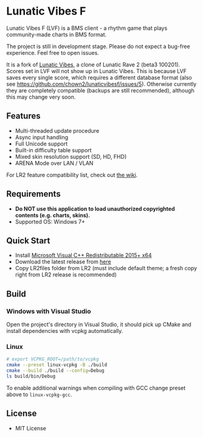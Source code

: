 # Lunatic Vibes F

Lunatic Vibes F (LVF) is a BMS client - a rhythm game that plays community-made charts in BMS format.

The project is still in development stage. Please do not expect a bug-free experience. Feel free to open issues.

It is a fork of [Lunatic Vibes](https://github.com/yaasdf/lunaticvibes), a clone of Lunatic Rave 2 (beta3 100201).
Scores set in LVF will not show up in Lunatic Vibes.
This is because LVF saves every single score, which requires a different database format
(also see https://github.com/chown2/lunaticvibesf/issues/5).
Otherwise currently they are completely compatible (backups are still recommended), although this may change very soon.

## Features

-   Multi-threaded update procedure
-   Async input handling
-   Full Unicode support
-   Built-in difficulty table support
-   Mixed skin resolution support (SD, HD, FHD)
-   ARENA Mode over LAN / VLAN

For LR2 feature compatibility list, check out [the wiki](https://github.com/yaasdf/lunaticvibes/wiki/LR2-Features-Compatibility).

## Requirements

-   **Do NOT use this application to load unauthorized copyrighted contents (e.g. charts, skins).**
-   Supported OS: Windows 7+

## Quick Start

-   Install [Microsoft Visual C++ Redistributable 2015+ x64](https://aka.ms/vs/17/release/vc_redist.x64.exe)
-   Download the latest release from [here](https://github.com/chown2/lunaticvibesf/releases)
-   Copy LR2files folder from LR2 (must include default theme; a fresh copy right from LR2 release is recommended)

## Build

### Windows with Visual Studio

Open the project's directory in Visual Studio, it should pick up CMake and install dependencies with vcpkg
automatically.

### Linux

```sh
# export VCPKG_ROOT=/path/to/vcpkg
cmake --preset linux-vcpkg -B ./build
cmake --build ./build --config=Debug
ls build/bin/Debug
```

To enable additional warnings when compiling with GCC change preset above to `linux-vcpkg-gcc`.

## License

-   MIT License

